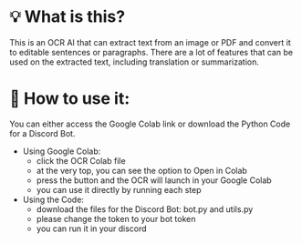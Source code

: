 # 💡 What is this?
This is an OCR AI that can extract text from an image or PDF and convert it to editable sentences or paragraphs. There are a lot of features that can be used on the extracted text, including translation or summarization.

# 📝 How to use it:
You can either access the Google Colab link or download the Python Code for a Discord Bot.
- Using Google Colab:
    - click the OCR Colab file
    - at the very top, you can see the option to Open in Colab
    - press the button and the OCR will launch in your Google Colab
    - you can use it directly by running each step 
- Using the Code:
    - download the files for the Discord Bot: bot.py and utils.py
    - please change the token to your bot token
    - you can run it in your discord
